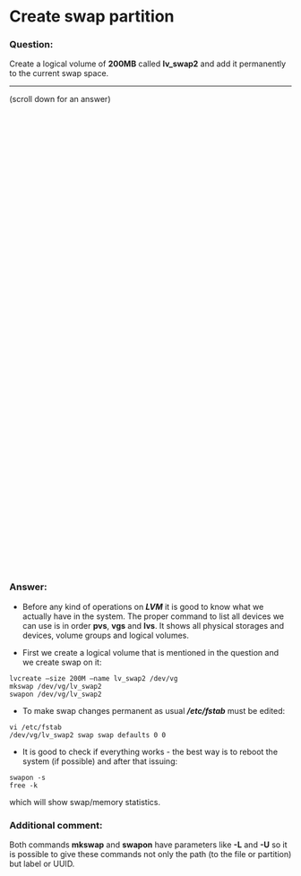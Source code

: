 # Create swap partition

### Question:
Create a logical volume of **200MB** called **lv_swap2** and add it permanently to the current swap space.

***
(scroll down for an answer)

<br/><br/><br/><br/><br/><br/><br/><br/><br/><br/><br/><br/><br/><br/><br/><br/><br/><br/><br/><br/><br/><br/><br/><br/>
<br/><br/><br/><br/><br/><br/><br/><br/><br/><br/><br/><br/><br/><br/><br/><br/><br/><br/><br/><br/><br/><br/><br/><br/>

### Answer:

* Before any kind of operations on ***LVM*** it is good to know what we actually have in the system. The proper command to list all
devices we can use is in order **pvs**, **vgs** and **lvs**. It shows all physical storages and devices, volume groups and logical volumes.


* First we create a logical volume that is mentioned in the question and we create swap on it:

```
lvcreate –size 200M –name lv_swap2 /dev/vg
mkswap /dev/vg/lv_swap2
swapon /dev/vg/lv_swap2  
```

* To make swap changes permanent as usual ***/etc/fstab*** must be edited:

```
vi /etc/fstab
/dev/vg/lv_swap2 swap swap defaults 0 0
```

* It is good to check if everything works - the best way is to reboot the system (if possible) and after that issuing:


```
swapon -s
free -k
```

which will show swap/memory statistics.


### Additional comment:

Both commands **mkswap** and **swapon** have parameters like **-L** and **-U** so it is possible to give these commands not only the
path (to the file or partition) but label or UUID.